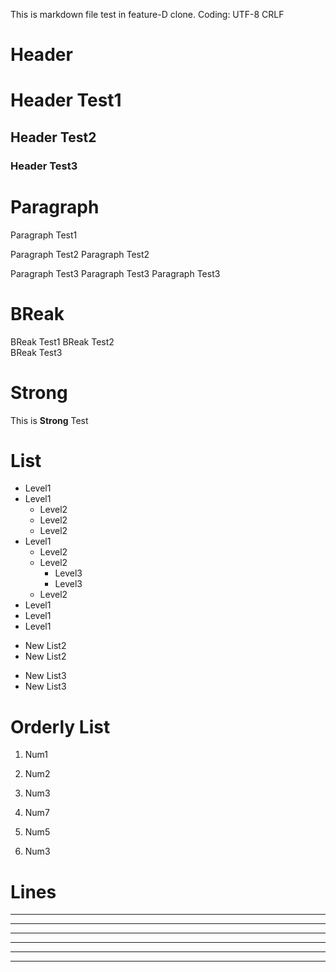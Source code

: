 This is markdown file test in feature-D clone.
Coding: UTF-8 CRLF

# Header

# Header Test1

## Header Test2

### Header Test3

# Paragraph

Paragraph Test1

Paragraph Test2
Paragraph Test2

Paragraph Test3
Paragraph Test3
Paragraph Test3

# BReak

BReak Test1 
BReak Test2  
BReak Test3   

# Strong

This is **Strong** Test

# List

* Level1
* Level1
  - Level2
  - Level2
  - Level2
* Level1
  - Level2
  - Level2
    + Level3
    + Level3
  - Level2
* Level1
* Level1
* Level1
- New List2
- New List2
+ New List3
+ New List3

# Orderly List

1. Num1
2. Num2
3. Num3

7. Num7
5. Num5
3. Num3

# Lines

***

* * *

*****

- - - 

--------------------------

---
